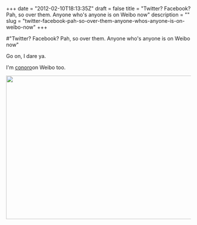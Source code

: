 +++
date = "2012-02-10T18:13:35Z"
draft = false
title = "Twitter? Facebook? Pah, so over them. Anyone who's anyone is on Weibo now"
description = ""
slug = "twitter-facebook-pah-so-over-them-anyone-whos-anyone-is-on-weibo-now"
+++

#"Twitter? Facebook? Pah, so over them. Anyone who's anyone is on Weibo now"

Go on, I dare ya.

I'm <a href="http://weibo.com/conoro">conoro</a>on Weibo too.

<a href="http://www.weibo.com/conoro"><img class="alignnone wp-image-575" title="weibo" src="https://s3-eu-west-1.amazonaws.com/conoroneill.net/wp-content/uploads/2012/02/weibo.png" alt="" width="766" height="392" /></a>

&nbsp;